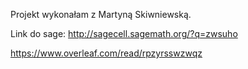 Projekt wykonałam z Martyną Skiwniewską.

Link do sage: http://sagecell.sagemath.org/?q=zwsuho


https://www.overleaf.com/read/rpzyrsswzwqz
